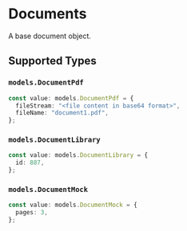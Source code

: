 # Documents

A base document object.


## Supported Types

### `models.DocumentPdf`

```typescript
const value: models.DocumentPdf = {
  fileStream: "<file content in base64 format>",
  fileName: "document1.pdf",
};
```

### `models.DocumentLibrary`

```typescript
const value: models.DocumentLibrary = {
  id: 887,
};
```

### `models.DocumentMock`

```typescript
const value: models.DocumentMock = {
  pages: 3,
};
```

